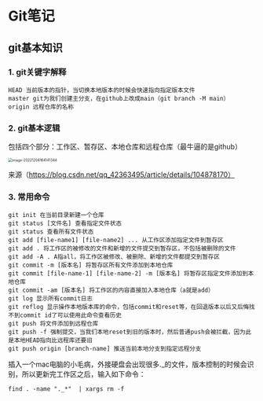 # Git笔记

## git基本知识

### 1. git关键字解释

```
HEAD 当前版本的指针，当切换本地版本的时候会快速指向指定版本文件
master git为我们创建主分支，在github上改成main（git branch -M main）
origin 远程仓库的名称
```

### 2. git基本逻辑

包括四个部分：工作区、暂存区、本地仓库和远程仓库（最牛逼的是github）

<img src="/Users/wmx/Library/Application Support/typora-user-images/image-20221204164141344.png" alt="image-20221204164141344" style="zoom:50%;" />

来源（https://blog.csdn.net/qq_42363495/article/details/104878170）

### 3. 常用命令

```
git init 在当前目录新建一个仓库
git status [文件名] 查看指定文件状态
git status 查看所有文件状态
git add [file-name1] [file-name2] ... 从工作区添加指定文件到暂存区
git add . 将工作区的被修改的文件和新增的文件提交到暂存区，不包括被删除的文件
git add -A . A指all，将工作区被修改、被删除、新增的文件都提交到暂存区
git commit -m [版本名] 将暂存区所有文件添加到本地仓库
git commit [file-name-1] [file-name-2] -m [版本名] 将暂存区指定文件添加到本地仓库
git commit -am [版本名] 将工作区的内容直接加入本地仓库（a就是add）
git log 显示所有commit日志
git reflog 显示操作本地版本库的命令，包括commit和reset等，在回退版本以后又后悔找不到commit id了可以使用此命令查看历史
git push 将文件添加到远程仓库
git push -f 强制提交，当我们本地reset到旧的版本时，然后普通push会被拦截，因为此是本地HEAD指向比远程库还要旧
git push origin [branch-name] 推送当前本地分支到指定远程分支
```

插入一个mac电脑的小毛病，外接硬盘会出现很多._的文件，版本控制的时候会识别，所以更新完工作区之后，输入如下命令：

```
find . -name "._*"  | xargs rm -f
```



